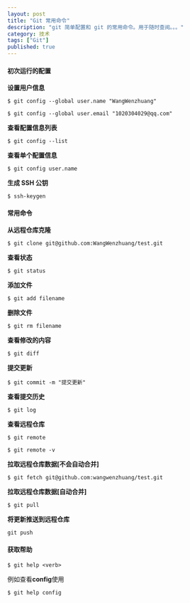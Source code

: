 ```yaml
---
layout: post
title: "Git 常用命令"
description: "git 简单配置和 git 的常用命令。用于随时查阅。。。"
category: 技术
tags: ["Git"]
published: true
---
```


#### 初次运行的配置 ####

**设置用户信息**

`$ git config --global user.name "WangWenzhuang"`

`$ git config --global user.email "1020304029@qq.com"`

**查看配置信息列表**

`$ git config --list`

**查看单个配置信息**

`$ git config user.name`

**生成 SSH 公钥**

`$ ssh-keygen`

#### 常用命令 ####

**从远程仓库克隆**

`$ git clone git@github.com:WangWenzhuang/test.git`

**查看状态**

`$ git status`

**添加文件**

`$ git add filename`

**删除文件**

`$ git rm filename`

**查看修改的内容**

`$ git diff`

**提交更新**

`$ git commit -m "提交更新"`

**查看提交历史**

`$ git log`

**查看远程仓库**

`$ git remote`

`$ git remote -v`

**拉取远程仓库数据[不会自动合并]**

`$ git fetch git@github.com:wangwenzhuang/test.git`

**拉取远程仓库数据[自动合并]**

`$ git pull`

**将更新推送到远程仓库**

`git push`

#### 获取帮助 ####

`$ git help <verb>`

例如查看**config**使用

`$ git help config`